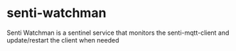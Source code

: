 # senti-watchman
Senti Watchman is a sentinel service that monitors the senti-mqtt-client and update/restart the client when needed
